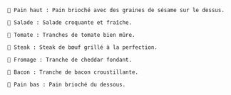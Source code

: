 <pre><code>🥯 Pain haut : Pain brioché avec des graines de sésame sur le dessus.

🥬 Salade : Salade croquante et fraîche.

🍅 Tomate : Tranches de tomate bien mûre.

🥩 Steak : Steak de bœuf grillé à la perfection.

🧀 Fromage : Tranche de cheddar fondant.

🥓 Bacon : Tranche de bacon croustillante.

🍞 Pain bas : Pain brioché du dessous.
</code></pre>

